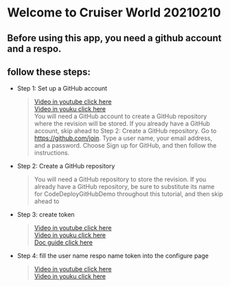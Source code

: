 
#            Welcome to Cruiser World  20210210
## Before using this app, you need a github account and a respo.
## follow these steps:
* Step 1: Set up a GitHub account
	>[Video in youtube click here  ](https://www.youtube.com/watch?v=i872t4siHzE)  
	>[Video in youku click here  ](https://v.youku.com/v_show/id_XNTEwMjA3OTQ5Ng==.html)  
	>You will need a GitHub account to create a GitHub repository where the revision will be stored. If you already have a GitHub account, 
	>skip ahead to Step 2: Create a GitHub repository.
	>Go to https://github.com/join.
	>Type a user name, your email address, and a password.
	>Choose Sign up for GitHub, and then follow the instructions.
* Step 2: Create a GitHub repository
	>You will need a GitHub repository to store the revision.
	>If you already have a GitHub repository, be sure to substitute its name for CodeDeployGitHubDemo throughout this tutorial,
	>and then skip ahead to 
* Step 3: create token 
	>[Video in youtube click here  ](https://www.youtube.com/watch?v=CR-XlgQ9Pu4)  
	>[Video in youku click here  ](https://v.youku.com/v_show/id_XNTEwMjA3OTg1Ng==.html)  
	>[Doc guide click here  ](https://docs.github.com/en/github/authenticating-to-github/creating-a-personal-access-token)  
* Step 4: fill the user name  respo name token into the configure page
	>[Video in youtube click here  ](https://www.youtube.com/watch?v=C10Bqf1jlEM)  
	>[Video in youku click here  ](https://v.youku.com/v_show/id_XNTEwMjA4NjI0NA==.html)  